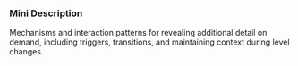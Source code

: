 ### Mini Description

Mechanisms and interaction patterns for revealing additional detail on demand, including triggers, transitions, and maintaining context during level changes.
